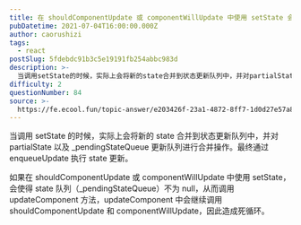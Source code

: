 ```yaml
---
title: 在 shouldComponentUpdate 或 componentWillUpdate 中使用 setState 会发生什么？
pubDatetime: 2021-07-04T16:00:00.000Z
author: caorushizi
tags:
  - react
postSlug: 5fdebdc91b3c5e19191fb254abbc983d
description: >-
  当调用setState的时候，实际上会将新的state合并到状态更新队列中，并对partialState以及\_pendingStateQueue更新队列进行合并操作。最终通过enqueueUpdat
difficulty: 2
questionNumber: 84
source: >-
  https://fe.ecool.fun/topic-answer/e203426f-23a1-4872-8ff7-1d0d27e57a81?orderBy=updateTime&order=desc&tagId=13
---
```


当调用 setState 的时候，实际上会将新的 state 合并到状态更新队列中，并对 partialState 以及 \_pendingStateQueue 更新队列进行合并操作。最终通过 enqueueUpdate 执行 state 更新。

如果在 shouldComponentUpdate 或 componentWillUpdate 中使用 setState，会使得 state 队列（\_pendingStateQueue）不为 null，从而调用 updateComponent 方法，updateComponent 中会继续调用 shouldComponentUpdate 和 componentWillUpdate，因此造成死循环。
